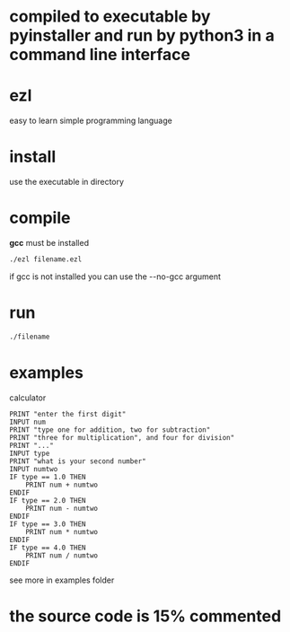 # compiled to executable by pyinstaller and run by python3 in a command line interface
# ezl
easy to learn simple programming language
# install
use the executable in directory
# compile
__gcc__ must be installed
``` bash
./ezl filename.ezl
```
if gcc is not installed you can use the --no-gcc argument
# run
``` bash
./filename
```
# examples
calculator
```
PRINT "enter the first digit"
INPUT num
PRINT "type one for addition, two for subtraction"
PRINT "three for multiplication", and four for division"
PRINT "..."
INPUT type
PRINT "what is your second number"
INPUT numtwo
IF type == 1.0 THEN
	PRINT num + numtwo
ENDIF
IF type == 2.0 THEN
	PRINT num - numtwo
ENDIF
IF type == 3.0 THEN
	PRINT num * numtwo
ENDIF
IF type == 4.0 THEN
	PRINT num / numtwo
ENDIF
```
see more in examples folder

# the source code is 15% commented
